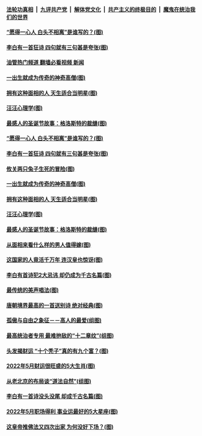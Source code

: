 ####  [法轮功真相](../../../../basic/blob/master/README.md?t=05031101) &nbsp;|&nbsp; [九评共产党](../../../../9ping.md/blob/master/README.md?t=05031101) &nbsp;|&nbsp; [解体党文化](../../../../jtdwh.md/blob/master/README.md?t=05031101)  &nbsp;|&nbsp; [共产主义的终极目的](../../../../gczydzjmd.md/blob/master/README.md?t=05031101) &nbsp;|&nbsp; [魔鬼在统治我们的世界](../../../../mgztzwmdsj.md/blob/master/README.md?t=05031101) 

#### [“愿得一心人 白头不相离”是谁写的？(图)](../pages/p7/1004385.md?t=05031101) 

#### [李白有一首狂诗 四句就有三句甚是夸张(图)](../pages/p7/1001658.md?t=05031101) 

#### [油管热门频道 翻墙必看视频 新闻](http://45.76.130.85:81/youtube.html?05031101)

#### [一出生就成为传奇的神奇高僧(图)](../pages/p7/1005144.md?t=05031101) 

#### [拥有这种面相的人 天生适合当明星(图)](../pages/p7/1004144.md?t=05031101) 

#### [汪汪心理学(图)](../pages/p7/1005156.md?t=05031101) 

#### [最感人的圣诞节故事：格洛斯特的裁缝(图)](../pages/p7/1005105.md?t=05031101) 

#### [“愿得一心人 白头不相离”是谁写的？(图)](../pages/p7/1004385.md?t=05031101) 

#### [李白有一首狂诗 四句就有三句甚是夸张(图)](../pages/p7/1001658.md?t=05031101) 

#### [攸关两只兔子生死的冒险(图)](../pages/p7/1005107.md?t=05031101) 

#### [一出生就成为传奇的神奇高僧(图)](../pages/p7/1005144.md?t=05031101) 

#### [拥有这种面相的人 天生适合当明星(图)](../pages/p7/1004144.md?t=05031101) 

#### [汪汪心理学(图)](../pages/p7/1005156.md?t=05031101) 

#### [最感人的圣诞节故事：格洛斯特的裁缝(图)](../pages/p7/1005105.md?t=05031101) 

#### [从面相来看什么样的男人值得嫁(图)](../pages/p7/1002739.md?t=05031101) 

#### [这国家的人竟活千万年 连汉皇也惊讶(图)](../pages/p7/970744.md?t=05031101) 

#### [李白有首诗犯2大忌讳 却仍成为千古名篇(图)](../pages/p7/1001650.md?t=05031101) 

#### [最传统的美声唱法(图)](../pages/p7/1005104.md?t=05031101) 

#### [唐朝境界最高的一首送别诗 绝对经典(图)](../pages/p7/1001661.md?t=05031101) 

#### [孤傲与自由之象征－－高人的最爱(组图)](../pages/p7/1003604.md?t=05031101) 

#### [最高统治者专用 最难拚敌的“十二章纹”(组图)](../pages/p7/1000360.md?t=05031101) 

#### [头发揭财运 “十个秃子”真的有九个富？(图)](../pages/p7/1003382.md?t=05031101) 

#### [2022年5月财运很旺盛的5大生肖(图)](../pages/p7/1004632.md?t=05031101) 

#### [从老北京的布局谈“道法自然”(组图)](../pages/p7/1002936.md?t=05031101) 

#### [李白有一首诗没头没尾 却成千古名篇(图)](../pages/p7/1001548.md?t=05031101) 

#### [2022年5月职场得利 事业运最好的5大星座(图)](../pages/p7/1003030.md?t=05031101) 

#### [这皇帝推佛法又四次出家 为何没好下场？(图)](../pages/p7/1003465.md?t=05031101) 

<img src='http://gfw-breaker.win/goodnews/indexes/p7.md' width='0px' height='0px'/>
